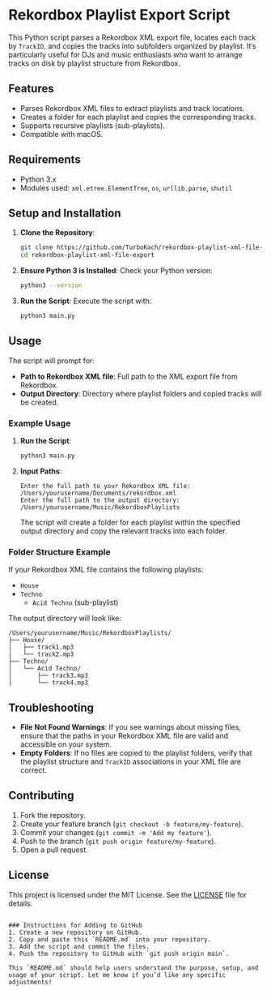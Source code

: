 # Rekordbox Playlist Export Script

This Python script parses a Rekordbox XML export file, locates each track by `TrackID`, and copies the tracks into subfolders organized by playlist. It’s particularly useful for DJs and music enthusiasts who want to arrange tracks on disk by playlist structure from Rekordbox.

## Features
- Parses Rekordbox XML files to extract playlists and track locations.
- Creates a folder for each playlist and copies the corresponding tracks.
- Supports recursive playlists (sub-playlists).
- Compatible with macOS.

## Requirements
- Python 3.x
- Modules used: `xml.etree.ElementTree`, `os`, `urllib.parse`, `shutil`

## Setup and Installation

1. **Clone the Repository**:
   ```bash
   git clone https://github.com/TurboKach/rekordbox-playlist-xml-file-export.git
   cd rekordbox-playlist-xml-file-export
   ```

2. **Ensure Python 3 is Installed**:
   Check your Python version:
   ```bash
   python3 --version
   ```

3. **Run the Script**:
   Execute the script with:
   ```bash
   python3 main.py
   ```

## Usage

The script will prompt for:
- **Path to Rekordbox XML file**: Full path to the XML export file from Rekordbox.
- **Output Directory**: Directory where playlist folders and copied tracks will be created.

### Example Usage

1. **Run the Script**:
   ```bash
   python3 main.py
   ```

2. **Input Paths**:
   ```
   Enter the full path to your Rekordbox XML file: /Users/yourusername/Documents/rekordbox.xml
   Enter the full path to the output directory: /Users/yourusername/Music/RekordboxPlaylists
   ```

   The script will create a folder for each playlist within the specified output directory and copy the relevant tracks into each folder.

### Folder Structure Example

If your Rekordbox XML file contains the following playlists:

- `House`
- `Techno`
  - `Acid Techno` (sub-playlist)

The output directory will look like:

```
/Users/yourusername/Music/RekordboxPlaylists/
├── House/
│   ├── track1.mp3
│   └── track2.mp3
├── Techno/
│   └── Acid Techno/
│       ├── track3.mp3
│       └── track4.mp3
```

## Troubleshooting

- **File Not Found Warnings**: If you see warnings about missing files, ensure that the paths in your Rekordbox XML file are valid and accessible on your system.
- **Empty Folders**: If no files are copied to the playlist folders, verify that the playlist structure and `TrackID` associations in your XML file are correct.

## Contributing

1. Fork the repository.
2. Create your feature branch (`git checkout -b feature/my-feature`).
3. Commit your changes (`git commit -m 'Add my feature'`).
4. Push to the branch (`git push origin feature/my-feature`).
5. Open a pull request.

## License

This project is licensed under the MIT License. See the [LICENSE](LICENSE) file for details.
```

### Instructions for Adding to GitHub
1. Create a new repository on GitHub.
2. Copy and paste this `README.md` into your repository.
3. Add the script and commit the files.
4. Push the repository to GitHub with `git push origin main`.

This `README.md` should help users understand the purpose, setup, and usage of your script. Let me know if you’d like any specific adjustments!
